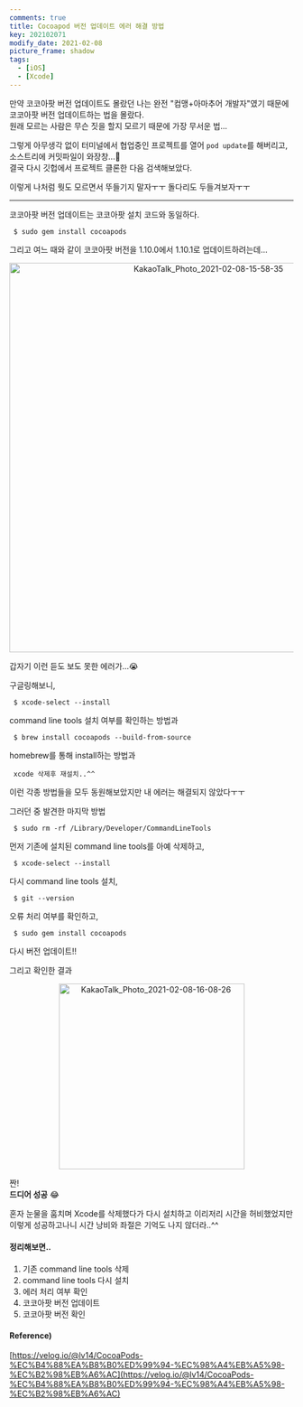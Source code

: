 ```yaml
---
comments: true
title: Cocoapod 버전 업데이트 에러 해결 방법
key: 202102071
modify_date: 2021-02-08
picture_frame: shadow
tags:
  - [iOS]
  - [Xcode]
---
```

 
만약 코코아팟 버전 업데이트도 몰랐던 나는 완전 "컴맹+아마추어 개발자"였기 때문에 코코아팟 버전 업데이트하는 법을 몰랐다.   
원래 모르는 사람은 무슨 짓을 할지 모르기 때문에 가장 무서운 법...   
 
그렇게 아무생각 없이 터미널에서 협업중인 프로젝트를 열어 `pod update`를 해버리고, 소스트리에 커밋파일이 와장창...🥲   
결국 다시 깃헙에서 프로젝트 클론한 다음 검색해보았다.
 
이렇게 나처럼 뭣도 모르면서 뚜들기지 말자ㅜㅜ 돌다리도 두들겨보자ㅜㅜ   
 
***
 
코코아팟 버전 업데이트는 코코아팟 설치 코드와 동일하다.
```
 $ sudo gem install cocoapods
```
그리고 여느 때와 같이 코코아팟 버전을 1.10.0에서 1.10.1로 업데이트하려는데...   
 
<p style="text-align:center"><img width="690" alt="KakaoTalk_Photo_2021-02-08-15-58-35" src="https://user-images.githubusercontent.com/50580583/107186940-86ef5500-6a28-11eb-8802-a6980f3b6d34.png"></p>   
 
갑자기 이런 듣도 보도 못한 에러가...😭
    
    
구글링해보니,
```
 $ xcode-select --install
```
command line tools 설치 여부를 확인하는 방법과
```
 $ brew install cocoapods --build-from-source
```
homebrew를 통해 install하는 방법과
```
 xcode 삭제후 재설치..^^
```
이런 각종 방법들을 모두 동원해보았지만 내 에러는 해결되지 않았다ㅜㅜ   
    
    
그러던 중 발견한 마지막 방법
```
 $ sudo rm -rf /Library/Developer/CommandLineTools
```
먼저 기존에 설치된 command line tools를 아예 삭제하고,
```
 $ xcode-select --install
```
다시 command line tools 설치,
```
 $ git --version
```
오류 처리 여부를 확인하고,
```
 $ sudo gem install cocoapods
```
다시 버전 업데이트!!   
 
그리고 확인한 결과   
 
<p style="text-align:center"><img width="329" alt="KakaoTalk_Photo_2021-02-08-16-08-26" src="https://user-images.githubusercontent.com/50580583/107186946-88208200-6a28-11eb-84f9-99e767ed6e1c.png"></p>   
 
짠!   
**드디어 성공** 😂
    
    
혼자 눈물을 훔치며 Xcode를 삭제했다가 다시 설치하고 이리저리 시간을 허비했었지만 이렇게 성공하고나니 시간 낭비와 좌절은 기억도 나지 않더라..^^
 
#### 정리해보면..
 
1. 기존 command line tools 삭제
2. command line tools 다시 설치
3. 에러 처리 여부 확인
4. 코코아팟 버전 업데이트
5. 코코아팟 버전 확인
 
#### Reference)
 
[https://velog.io/@lv14/CocoaPods-%EC%B4%88%EA%B8%B0%ED%99%94-%EC%98%A4%EB%A5%98-%EC%B2%98%EB%A6%AC](https://velog.io/@lv14/CocoaPods-%EC%B4%88%EA%B8%B0%ED%99%94-%EC%98%A4%EB%A5%98-%EC%B2%98%EB%A6%AC)
